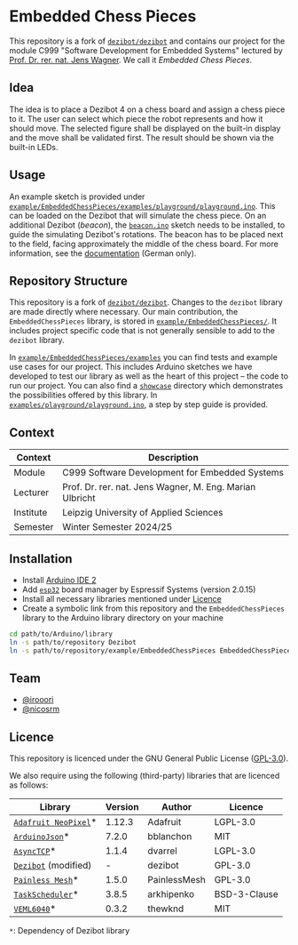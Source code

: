 # Embedded Chess Pieces

This repository is a fork of [`dezibot/dezibot`](https://github.com/dezibot/dezibot) and contains our project for the module C999 "Software Development for Embedded Systems" lectured by [Prof. Dr. rer. nat. Jens Wagner](https://fim.htwk-leipzig.de/fakultaet/personen/professorinnen-und-professoren/jens-wagner/). We call it *Embedded Chess Pieces*.


## Idea

The idea is to place a Dezibot 4 on a chess board and assign a chess piece to it. The user can select which piece the robot represents and how it should move. The selected figure shall be displayed on the built-in display and the move shall be validated first. The result should be shown via the built-in LEDs.


## Usage

An example sketch is provided under [`example/EmbeddedChessPieces/examples/playground/playground.ino`](./example/EmbeddedChessPieces/examples/playground/playground.ino). This can be loaded on the Dezibot that will simulate the chess piece. On an additional Dezibot (*beacon*), the [`beacon.ino`](./example/EmbeddedChessPieces/examples/showcase/beacon/beacon.ino) sketch needs to be installed, to guide the simulating Dezibot's rotations. The beacon has to be placed next to the field, facing approximately the middle of the chess board. For more information, see the [documentation](https://github.com/embedded-chess/doc/releases) (German only).


## Repository Structure

This repository is a fork of [`dezibot/dezibot`](https://github.com/dezibot/dezibot). Changes to the `dezibot` library are made directly where necessary. Our main contribution, the `EmbeddedChessPieces` library, is stored in [`example/EmbeddedChessPieces/`](./example/EmbeddedChessPieces/). It includes project specific code that is not generally sensible to add to the `dezibot` library.

In [`example/EmbeddedChessPieces/examples`](./example/EmbeddedChessPieces/examples/) you can find tests and example use cases for our project. This includes Arduino sketches we have developed to test our library as well as the heart of this project – the code to run our project. You can also find a [`showcase`](./example/EmbeddedChessPieces/examples/showcase/) directory which demonstrates the possibilities offered by this library. In [`examples/playground/playground.ino`](./example/EmbeddedChessPieces/examples/playground/playground.ino), a step by step guide is provided.


## Context

| Context    | Description                                                                         |
|------------|-------------------------------------------------------------------------------------|
| Module     | C999 Software Development for Embedded Systems                                      |
| Lecturer   | Prof. Dr. rer. nat. Jens Wagner, M. Eng. Marian Ulbricht                            |
| Institute  | Leipzig University of Applied Sciences                                              |
| Semester   | Winter Semester 2024/25                                                             |


## Installation

- Install [Arduino IDE 2](https://github.com/arduino/arduino-ide)
- Add [`esp32`](https://github.com/espressif/arduino-esp32/releases/tag/2.0.15) board manager by Espressif Systems (version 2.0.15)
- Install all necessary libraries mentioned under [Licence](#licence)
- Create a symbolic link from this repository and the `EmbeddedChessPieces` library to the Arduino library directory on your machine

```sh
cd path/to/Arduino/library
ln -s path/to/repository Dezibot
ln -s path/to/repository/example/EmbeddedChessPieces EmbeddedChessPieces
```


## Team

- [@irooori](https://github.com/irooori)
- [@nicosrm](https://github.com/nicosrm)


## Licence

This repository is licenced under the GNU General Public License ([GPL-3.0](./LICENSE)).

We also require using the following (third-party) libraries that are licenced as follows:

| Library                                                               | Version | Author       | Licence      |
|-----------------------------------------------------------------------|---------|--------------|--------------|
| [`Adafruit NeoPixel`](https://github.com/adafruit/Adafruit_NeoPixel)* | 1.12.3  | Adafruit     | LGPL-3.0     |
| [`ArduinoJson`](https://github.com/bblanchon/ArduinoJson)*            | 7.2.0   | bblanchon    | MIT          |
| [`AsyncTCP`](https://github.com/dvarrel/AsyncTCP)*                    | 1.1.4   | dvarrel      | LGPL-3.0     |
| [`Dezibot`](https://github.com/dezibot/dezibot) (modified)            | -       | dezibot      | GPL-3.0      |
| [`Painless Mesh`](https://gitlab.com/painlessMesh/painlessMesh)*      | 1.5.0   | PainlessMesh | GPL-3.0      |
| [`TaskScheduler`](https://github.com/arkhipenko/TaskScheduler)*       | 3.8.5   | arkhipenko   | BSD-3-Clause |
| [`VEML6040`](https://github.com/thewknd/VEML6040)*                    | 0.3.2   | thewknd      | MIT          |

`*`: Dependency of Dezibot library
